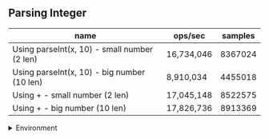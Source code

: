 ## Parsing Integer

|name|ops/sec|samples|
|-|-|-|
|Using parseInt(x, 10) - small number (2 len)|16,734,046|8367024|
|Using parseInt(x, 10) - big number (10 len)|8,910,034|4455018|
|Using + - small number (2 len)|17,045,148|8522575|
|Using + - big number (10 len)|17,826,736|8913369|


<details>
<summary>Environment</summary>

* __Machine:__ linux x64 | 4 vCPUs | 7.6GB Mem
* __Run:__ Wed Sep 25 2024 21:21:45 GMT+0000 (Coordinated Universal Time)
</details>

<!--
{"environment":{"platform":"linux","arch":"x64","cpus":4,"totalMemory":7.597896575927734},"benchmarks":[{"name":"Using parseInt(x, 10) - small number (2 len)","opsSec":16734046.554666083,"samples":8367024},{"name":"Using parseInt(x, 10) - big number (10 len)","opsSec":8910034.54573852,"samples":4455018},{"name":"Using + - small number (2 len)","opsSec":17045148.73270438,"samples":8522575},{"name":"Using + - big number (10 len)","opsSec":17826736.71563506,"samples":8913369}]}-->
